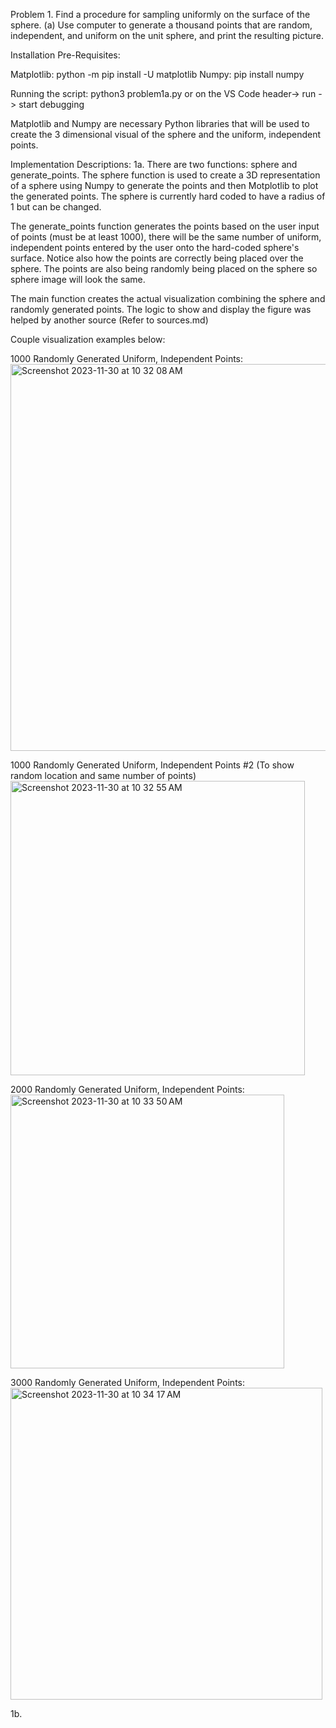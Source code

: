 Problem 1. Find a procedure for sampling uniformly on the surface of the sphere.
(a) Use computer to generate a thousand points that are random, independent, and uniform on the unit sphere, and print the resulting picture.

Installation Pre-Requisites:

Matplotlib: 
python -m pip install -U matplotlib
Numpy:
pip install numpy

Running the script:
python3 problem1a.py
or on the VS Code header-> run -> start debugging

Matplotlib and Numpy are necessary Python libraries that will be used to create the 3 dimensional visual of the sphere and the uniform, independent points. 


Implementation Descriptions: 
1a. There are two functions: sphere and generate_points. The sphere function is used to create a 3D representation of a sphere using Numpy to generate the points and then Motplotlib to plot the generated points. The sphere is currently hard coded to have a radius of 1 but can be changed. 

The generate_points function generates the points based on the user input of points (must be at least 1000), there will be the same number of uniform, independent points entered by the user onto the hard-coded sphere's surface. Notice also how the points are correctly being placed over the sphere. The points are also being randomly being placed on the sphere so sphere image will look the same.

The main function creates the actual visualization combining the sphere and randomly generated points. The logic to show and display the figure was helped by another source (Refer to sources.md)

Couple visualization examples below:

1000 Randomly Generated Uniform, Independent Points:
<img width="619" alt="Screenshot 2023-11-30 at 10 32 08 AM" src="https://github.com/dcho24/407finalproj/assets/89420699/d236b1f5-9104-449f-8c44-eb6fefed15b5">


1000 Randomly Generated Uniform, Independent Points #2 (To show random location and same number of points)
<img width="471" alt="Screenshot 2023-11-30 at 10 32 55 AM" src="https://github.com/dcho24/407finalproj/assets/89420699/fe4b43ef-11b7-4370-9c75-e95e62c75a45">

2000 Randomly Generated Uniform, Independent Points:
<img width="438" alt="Screenshot 2023-11-30 at 10 33 50 AM" src="https://github.com/dcho24/407finalproj/assets/89420699/0fbfa983-8fee-44e2-97ac-7214572627f5">

3000 Randomly Generated Uniform, Independent Points:
<img width="499" alt="Screenshot 2023-11-30 at 10 34 17 AM" src="https://github.com/dcho24/407finalproj/assets/89420699/84794f70-a567-44a2-81b7-3405247cffea">


1b.     